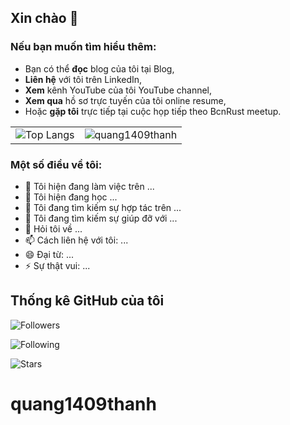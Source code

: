 ## Xin chào 👋

### Nếu bạn muốn tìm hiểu thêm:

- Bạn có thể **đọc** blog của tôi tại Blog,
- **Liên hệ** với tôi trên LinkedIn,
- **Xem** kênh YouTube của tôi YouTube channel,
- **Xem qua** hồ sơ trực tuyến của tôi online resume,
- Hoặc **gặp tôi** trực tiếp tại cuộc họp tiếp theo BcnRust meetup.

<table>
  <tr>
    <td>
      <img src="https://github-readme-stats.vercel.app/api/top-langs/?username=quang1409thanh&layout=donut&hide=css,html&hide_border=true" alt="Top Langs">
    </td>
    <td>
      <img src="https://github-readme-stats.vercel.app/api?username=quang1409thanh&show_icons=true&count_private=true" alt="quang1409thanh">
    </td>
  </tr>
</table>

### Một số điều về tôi:

- 🔭 Tôi hiện đang làm việc trên ...
- 🌱 Tôi hiện đang học ...
- 👯 Tôi đang tìm kiếm sự hợp tác trên ...
- 🤔 Tôi đang tìm kiếm sự giúp đỡ với ...
- 💬 Hỏi tôi về ...
- 📫 Cách liên hệ với tôi: ...
- 😄 Đại từ: ...
- ⚡ Sự thật vui: ...

## Thống kê GitHub của tôi

![Followers](https://img.shields.io/github/followers/quang1409thanh?style=social)

![Following](https://img.shields.io/github/following/quang1409thanh?style=social)

![Stars](https://img.shields.io/github/stars/quang1409thanh?affiliations=OWNER%2CCOLLABORATOR)
# quang1409thanh
